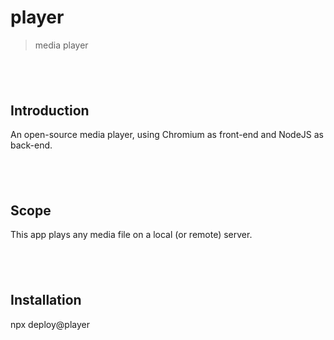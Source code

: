 # player
> media player

## &nbsp;

## Introduction
An open-source media player, using Chromium as front-end and NodeJS as back-end.

## &nbsp;

## Scope
This app plays any media file on a local (or remote) server.

## &nbsp;

## Installation
npx deploy@player
